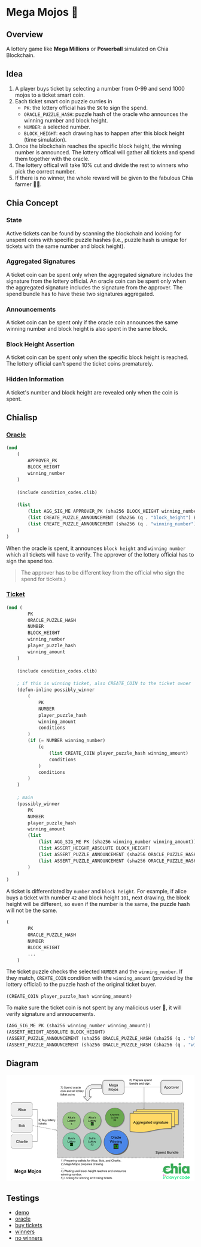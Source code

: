 # Mega Mojos :seedling:

## Overview

A lottery game like **Mega Millions** or **Powerball** simulated on Chia Blockchain.


## Idea

1. A player buys ticket by selecting a number from 0-99 and send 1000 mojos to a ticket smart coin.
2. Each ticket smart coin puzzle curries in
    - `PK`: the lottery official has the `SK` to sign the spend.
    - `ORACLE_PUZZLE_HASH`: puzzle hash of the oracle who announces the winning number and block height.
    - `NUMBER`: a selected number.
    - `BLOCK_HEIGHT`: each drawing has to happen after this block height (time simulation). 
3. Once the blockchain reaches the specific block height, the winning number is announced. The lottery offical will gather all tickets and spend them together with the oracle.
4. The lottery offical will take 10% cut and divide the rest to winners who pick the correct number.
5. If there is no winner, the whole reward will be given to the fabulous Chia farmer :farmer:.

## Chia Concept

### State 

Active tickets can be found by scanning the blockchain and looking for unspent coins with specific puzzle hashes (i.e., puzzle hash is unique for tickets with the same number and block height).

### Aggregated Signatures

A ticket coin can be spent only when the aggregated signature includes the signature from the lottery official. An oracle coin can be spent only when the aggregated signature includes the signature from the approver. The spend bundle has to have these two signatures aggregated.

### Announcements

A ticket coin can be spent only if the oracle coin announces the same winning number and block height is also spent in the same block.

### Block Height Assertion

A ticket coin can be spent only when the specific block height is reached. The lottery official can't spend the ticket coins prematurely.

### Hidden Information

A ticket's number and block height are revealed only when the coin is spent. 

## Chialisp

### [Oracle](./clsp/oracle.clsp)
```lisp
(mod 
    (
        APPROVER_PK 
        BLOCK_HEIGHT 
        winning_number
    )

    (include condition_codes.clib)

    (list
        (list AGG_SIG_ME APPROVER_PK (sha256 BLOCK_HEIGHT winning_number))
        (list CREATE_PUZZLE_ANNOUNCEMENT (sha256 (q . "block_height") BLOCK_HEIGHT))
        (list CREATE_PUZZLE_ANNOUNCEMENT (sha256 (q . "winning_number") winning_number))
    )
)
```
When the oracle is spent, it announces `block height` and `winning number` which all tickets will have to verify. The approver of the lottery official has to sign the spend too.

> The approver has to be different key from the official who sign the spend for tickets.)

### [Ticket](./clsp/ticket.clsp)
```lisp
(mod (
        PK 
        ORACLE_PUZZLE_HASH 
        NUMBER 
        BLOCK_HEIGHT 
        winning_number 
        player_puzzle_hash 
        winning_amount
    )
    
    (include condition_codes.clib)

    ; if this is winning ticket, also CREATE_COIN to the ticket owner
    (defun-inline possibly_winner 
        (
            PK 
            NUMBER 
            player_puzzle_hash 
            winning_amount 
            conditions
        )
        (if (= NUMBER winning_number)
            (c 
                (list CREATE_COIN player_puzzle_hash winning_amount)
                conditions
            )
            conditions
        )
    )
    
    ; main
    (possibly_winner
        PK
        NUMBER
        player_puzzle_hash
        winning_amount
        (list
            (list AGG_SIG_ME PK (sha256 winning_number winning_amount))
            (list ASSERT_HEIGHT_ABSOLUTE BLOCK_HEIGHT)
            (list ASSERT_PUZZLE_ANNOUNCEMENT (sha256 ORACLE_PUZZLE_HASH (sha256 (q . "block_height") BLOCK_HEIGHT)))
            (list ASSERT_PUZZLE_ANNOUNCEMENT (sha256 ORACLE_PUZZLE_HASH (sha256 (q . "winning_number") winning_number)))
        )
    )
)
```
A ticket is differentiated by `number` and `block height`. For example, if alice buys a ticket with number `42` and block height `101`, next drawing, the block height will be different, so even if the number is the same, the puzzle hash will not be the same.

```lisp
(
        PK 
        ORACLE_PUZZLE_HASH 
        NUMBER 
        BLOCK_HEIGHT
        ...
    )
```

The ticket puzzle checks the selected `NUMBER` and the `winning_number`. If they match, `CREATE_COIN` condition with the `winning_amount` (provided by the lottery official) to the puzzle hash of the original ticket buyer. 

`(CREATE_COIN player_puzzle_hash winning_amount)`

To make sure the ticket coin is not spent by any malicious user :ninja:, it will verify signature and annoucements.

```lisp
(AGG_SIG_ME PK (sha256 winning_number winning_amount))
(ASSERT_HEIGHT_ABSOLUTE BLOCK_HEIGHT)
(ASSERT_PUZZLE_ANNOUNCEMENT (sha256 ORACLE_PUZZLE_HASH (sha256 (q . "block_height") BLOCK_HEIGHT)))
(ASSERT_PUZZLE_ANNOUNCEMENT (sha256 ORACLE_PUZZLE_HASH (sha256 (q . "winning_number") winning_number)))
```
## Diagram
![](karlkim-Chia-Clovyr-DevChallenge.png)

## Testings

- [demo](./scripts/demo.py)
- [oracle](./scripts/oracle.py)
- [buy tickets](./scripts/buy_tickets.py)
- [winners](./scripts/sim_winning_tickets.py)
- [no winners](./scripts/sim_no_winners.py)
